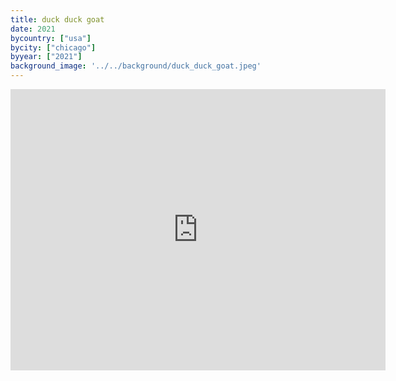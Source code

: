 ```yaml
---
title: duck duck goat
date: 2021
bycountry: ["usa"]
bycity: ["chicago"]
byyear: ["2021"]
background_image: '../../background/duck_duck_goat.jpeg'
---
```


<iframe src="https://www.google.com/maps/embed?pb=!1m18!1m12!1m3!1d47524.68168161281!2d-87.72580675136714!3d41.8865639!2m3!1f0!2f0!3f0!3m2!1i1024!2i768!4f13.1!3m3!1m2!1s0x880e2cd014c01f05%3A0x4c1c864b39bb9639!2sDuck%20Duck%20Goat!5e0!3m2!1sen!2sus!4v1750984986864!5m2!1sen!2sus" width="600" height="450" style="border:0;" allowfullscreen="" loading="lazy" referrerpolicy="no-referrer-when-downgrade"></iframe>